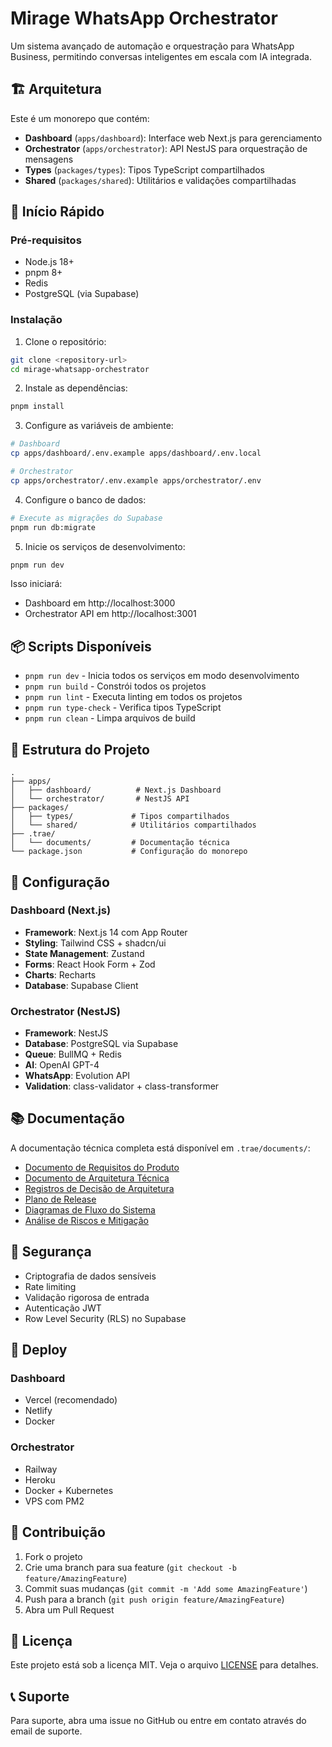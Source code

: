 # Mirage WhatsApp Orchestrator

Um sistema avançado de automação e orquestração para WhatsApp Business, permitindo conversas inteligentes em escala com IA integrada.

## 🏗️ Arquitetura

Este é um monorepo que contém:

- **Dashboard** (`apps/dashboard`): Interface web Next.js para gerenciamento
- **Orchestrator** (`apps/orchestrator`): API NestJS para orquestração de mensagens
- **Types** (`packages/types`): Tipos TypeScript compartilhados
- **Shared** (`packages/shared`): Utilitários e validações compartilhadas

## 🚀 Início Rápido

### Pré-requisitos

- Node.js 18+
- pnpm 8+
- Redis
- PostgreSQL (via Supabase)

### Instalação

1. Clone o repositório:
```bash
git clone <repository-url>
cd mirage-whatsapp-orchestrator
```

2. Instale as dependências:
```bash
pnpm install
```

3. Configure as variáveis de ambiente:
```bash
# Dashboard
cp apps/dashboard/.env.example apps/dashboard/.env.local

# Orchestrator
cp apps/orchestrator/.env.example apps/orchestrator/.env
```

4. Configure o banco de dados:
```bash
# Execute as migrações do Supabase
pnpm run db:migrate
```

5. Inicie os serviços de desenvolvimento:
```bash
pnpm run dev
```

Isso iniciará:
- Dashboard em http://localhost:3000
- Orchestrator API em http://localhost:3001

## 📦 Scripts Disponíveis

- `pnpm run dev` - Inicia todos os serviços em modo desenvolvimento
- `pnpm run build` - Constrói todos os projetos
- `pnpm run lint` - Executa linting em todos os projetos
- `pnpm run type-check` - Verifica tipos TypeScript
- `pnpm run clean` - Limpa arquivos de build

## 🏢 Estrutura do Projeto

```
.
├── apps/
│   ├── dashboard/          # Next.js Dashboard
│   └── orchestrator/       # NestJS API
├── packages/
│   ├── types/             # Tipos compartilhados
│   └── shared/            # Utilitários compartilhados
├── .trae/
│   └── documents/         # Documentação técnica
└── package.json           # Configuração do monorepo
```

## 🔧 Configuração

### Dashboard (Next.js)

- **Framework**: Next.js 14 com App Router
- **Styling**: Tailwind CSS + shadcn/ui
- **State Management**: Zustand
- **Forms**: React Hook Form + Zod
- **Charts**: Recharts
- **Database**: Supabase Client

### Orchestrator (NestJS)

- **Framework**: NestJS
- **Database**: PostgreSQL via Supabase
- **Queue**: BullMQ + Redis
- **AI**: OpenAI GPT-4
- **WhatsApp**: Evolution API
- **Validation**: class-validator + class-transformer

## 📚 Documentação

A documentação técnica completa está disponível em `.trae/documents/`:

- [Documento de Requisitos do Produto](/.trae/documents/product-requirements-document.md)
- [Documento de Arquitetura Técnica](/.trae/documents/technical-architecture-document.md)
- [Registros de Decisão de Arquitetura](/.trae/documents/architecture-decision-records.md)
- [Plano de Release](/.trae/documents/release-plan.md)
- [Diagramas de Fluxo do Sistema](/.trae/documents/system-flow-diagrams.md)
- [Análise de Riscos e Mitigação](/.trae/documents/risk-analysis-and-mitigation.md)

## 🔐 Segurança

- Criptografia de dados sensíveis
- Rate limiting
- Validação rigorosa de entrada
- Autenticação JWT
- Row Level Security (RLS) no Supabase

## 🚀 Deploy

### Dashboard
- Vercel (recomendado)
- Netlify
- Docker

### Orchestrator
- Railway
- Heroku
- Docker + Kubernetes
- VPS com PM2

## 🤝 Contribuição

1. Fork o projeto
2. Crie uma branch para sua feature (`git checkout -b feature/AmazingFeature`)
3. Commit suas mudanças (`git commit -m 'Add some AmazingFeature'`)
4. Push para a branch (`git push origin feature/AmazingFeature`)
5. Abra um Pull Request

## 📄 Licença

Este projeto está sob a licença MIT. Veja o arquivo [LICENSE](LICENSE) para detalhes.

## 📞 Suporte

Para suporte, abra uma issue no GitHub ou entre em contato através do email de suporte.